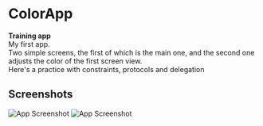 # ColorApp

**Training app** \
My first app. \
Two simple screens, the first of which is the main one, and the second one adjusts the color of the first screen view. \
Here's a practice with constraints, protocols and delegation



## Screenshots

![App Screenshot](https://sun9-56.userapi.com/impg/RE2disNP7HF1dz18LcVYV20FxO6sFBBzXLLDYQ/UaNQLjSPr-c.jpg?size=894x1404&quality=96&sign=f12d07750f21f15f426f5c465698a1b9&type=album)
![App Screenshot](https://sun9-35.userapi.com/impg/hmx9hRIEyH45_VeT7WaZYSoOLurcXcZRnq63ew/p68VISuOy7I.jpg?size=882x1406&quality=96&sign=4faac5d80dc3832d1988ed013e5e45a3&type=album)

